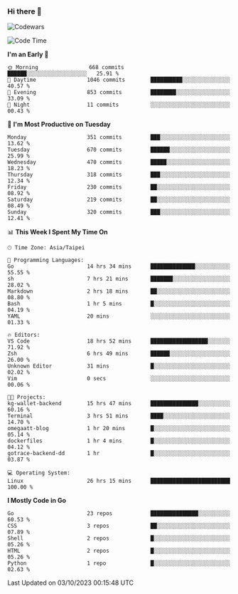 ### Hi there 👋

![Codewars](https://www.codewars.com/users/omegaatt36/badges/small)

<!--START_SECTION:waka-->
![Code Time](http://img.shields.io/badge/Code%20Time-1%2C760%20hrs%2017%20mins-blue)

**I'm an Early 🐤** 

```text
🌞 Morning                668 commits         ██████░░░░░░░░░░░░░░░░░░░   25.91 % 
🌆 Daytime                1046 commits        ██████████░░░░░░░░░░░░░░░   40.57 % 
🌃 Evening                853 commits         ████████░░░░░░░░░░░░░░░░░   33.09 % 
🌙 Night                  11 commits          ░░░░░░░░░░░░░░░░░░░░░░░░░   00.43 % 
```
📅 **I'm Most Productive on Tuesday** 

```text
Monday                   351 commits         ███░░░░░░░░░░░░░░░░░░░░░░   13.62 % 
Tuesday                  670 commits         ██████░░░░░░░░░░░░░░░░░░░   25.99 % 
Wednesday                470 commits         █████░░░░░░░░░░░░░░░░░░░░   18.23 % 
Thursday                 318 commits         ███░░░░░░░░░░░░░░░░░░░░░░   12.34 % 
Friday                   230 commits         ██░░░░░░░░░░░░░░░░░░░░░░░   08.92 % 
Saturday                 219 commits         ██░░░░░░░░░░░░░░░░░░░░░░░   08.49 % 
Sunday                   320 commits         ███░░░░░░░░░░░░░░░░░░░░░░   12.41 % 
```


📊 **This Week I Spent My Time On** 

```text
🕑︎ Time Zone: Asia/Taipei

💬 Programming Languages: 
Go                       14 hrs 34 mins      ██████████████░░░░░░░░░░░   55.55 % 
sh                       7 hrs 21 mins       ███████░░░░░░░░░░░░░░░░░░   28.02 % 
Markdown                 2 hrs 18 mins       ██░░░░░░░░░░░░░░░░░░░░░░░   08.80 % 
Bash                     1 hr 5 mins         █░░░░░░░░░░░░░░░░░░░░░░░░   04.19 % 
YAML                     20 mins             ░░░░░░░░░░░░░░░░░░░░░░░░░   01.33 % 

🔥 Editors: 
VS Code                  18 hrs 52 mins      ██████████████████░░░░░░░   71.92 % 
Zsh                      6 hrs 49 mins       ██████░░░░░░░░░░░░░░░░░░░   26.00 % 
Unknown Editor           31 mins             █░░░░░░░░░░░░░░░░░░░░░░░░   02.02 % 
Vim                      0 secs              ░░░░░░░░░░░░░░░░░░░░░░░░░   00.06 % 

🐱‍💻 Projects: 
kg-wallet-backend        15 hrs 47 mins      ███████████████░░░░░░░░░░   60.16 % 
Terminal                 3 hrs 51 mins       ████░░░░░░░░░░░░░░░░░░░░░   14.70 % 
omegaatt-blog            1 hr 20 mins        █░░░░░░░░░░░░░░░░░░░░░░░░   05.14 % 
dockerfiles              1 hr 4 mins         █░░░░░░░░░░░░░░░░░░░░░░░░   04.12 % 
gotrace-backend-dd       1 hr                █░░░░░░░░░░░░░░░░░░░░░░░░   03.87 % 

💻 Operating System: 
Linux                    26 hrs 15 mins      █████████████████████████   100.00 % 
```

**I Mostly Code in Go** 

```text
Go                       23 repos            ███████████████░░░░░░░░░░   60.53 % 
CSS                      3 repos             ██░░░░░░░░░░░░░░░░░░░░░░░   07.89 % 
Shell                    2 repos             █░░░░░░░░░░░░░░░░░░░░░░░░   05.26 % 
HTML                     2 repos             █░░░░░░░░░░░░░░░░░░░░░░░░   05.26 % 
Python                   1 repo              █░░░░░░░░░░░░░░░░░░░░░░░░   02.63 % 
```




 Last Updated on 03/10/2023 00:15:48 UTC
<!--END_SECTION:waka-->

<!--
**omegaatt36/omegaatt36** is a ✨ _special_ ✨ repository because its `README.md` (this file) appears on your GitHub profile.

Here are some ideas to get you started:

- 🔭 I’m currently working on ...
- 🌱 I’m currently learning ...
- 👯 I’m looking to collaborate on ...
- 🤔 I’m looking for help with ...
- 💬 Ask me about ...
- 📫 How to reach me: ...
- 😄 Pronouns: ...
- ⚡ Fun fact: ...
-->
